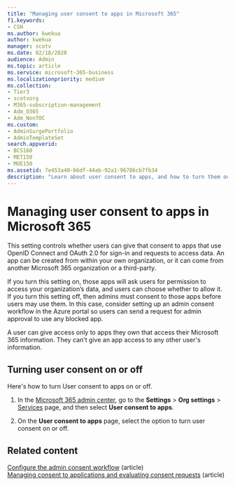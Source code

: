 ```yaml
---
title: "Managing user consent to apps in Microsoft 365"
f1.keywords:
- CSH
ms.author: kwekua
author: kwekua
manager: scotv
ms.date: 02/18/2020
audience: Admin
ms.topic: article
ms.service: microsoft-365-business
ms.localizationpriority: medium
ms.collection:
- Tier3
- scotvorg
- M365-subscription-management
- Adm_O365
- Adm_NonTOC
ms.custom: 
- AdminSurgePortfolio
- AdminTemplateSet
search.appverid:
- BCS160
- MET150
- MOE150
ms.assetid: 7e453a40-66df-44ab-92a1-96786cb7fb34
description: "Learn about user consent to apps, and how to turn them on to allow third-party apps to access users' Microsoft 365 information."
---
```


# Managing user consent to apps in Microsoft 365

This setting controls whether users can give that consent to apps that use OpenID Connect and OAuth 2.0 for sign-in and requests to access data. An app can be created from within your own organization, or it can come from another Microsoft 365 organization or a third-party.

If you turn this setting on, those apps will ask users for permission to access your organization’s data, and users can choose whether to allow it. If you turn this setting off, then admins must consent to those apps before users may use them. In this case, consider setting up an admin consent workflow in the Azure portal so users can send a request for admin approval to use any blocked app.

A user can give access only to apps they own that access their Microsoft 365 information. They can't give an app access to any other user's information.

## Turning user consent on or off

Here's how to turn User consent to apps on or off.

1. In the  [Microsoft 365 admin center](https://admin.microsoft.com), go to the **Settings** > **Org settings** > [Services](https://go.microsoft.com/fwlink/p/?linkid=2053743) page, and then select **User consent to apps**.

2. On the **User consent to apps** page, select the option to turn user consent on or off.

## Related content 

[Configure the admin consent workflow](/azure/active-directory/manage-apps/configure-admin-consent-workflow) (article)\
[Managing consent to applications and evaluating consent requests](/azure/active-directory/manage-apps/manage-consent-requests) (article)
